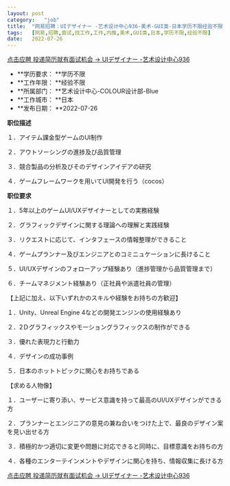 ```yaml
---
layout:	post
category:	"job"
title:	"网易招聘：UIデザイナー -艺术设计中心936-美术-GUI类-日本学历不限经验不限"
tags:	[网易,招聘,面试,找工作,工作,内推,美术,GUI类,日本,学历不限,经验不限]
date:	2022-07-26
---
```


[点击应聘 投递简历就有面试机会 ->  UIデザイナー -艺术设计中心936](http://mobile.bole.netease.com/bole/boleDetail?id=41849&employeeId=346f03c3cda5f04c&key=all)



- **学历要求： **学历不限
- **工作年限： **经验不限
- **所属部门： **艺术设计中心-COLOUR设计部-Blue
- **工作城市： **日本
- **发布日期： **2022-07-26



**职位描述**

１．アイテム課金型ゲームのUI制作

２．アウトソーシングの進捗及び品質管理

３．競合製品の分析及びそのデザインアイデアの研究

４．ゲームフレームワークを用いてUI開発を行う（cocos）



**职位要求**

１．5年以上のゲームUI/UXデザイナーとしての実務経験

２．グラフィックデザインに関する理論への理解と実践経験

３．リクエストに応じて、インタフェースの情報整理ができること

４．ゲームプランナー及びエンジニアとのコミニュケーションに長けること

５．UI/UXデザインのフォローアップ経験あり（進捗管理から品質管理まで）

６．チームマネジメント経験あり（正社員や派遣社員の管理）

【上記に加え、以下いずれかのスキルや経験をお持ちの方歓迎】

１．Unity、Unreal Engine 4などの開発エンジンの使用経験あり

２．2Ｄグラフィックスやモーショングラフィックスの制作ができる

３．優れた表現力と行動力

４．デザインの成功事例

５．日本のホットトピックに関心をお持ちである

【求める人物像】

１．ユーザーに寄り添い、サービス意識を持って最高のUI/UXデザインができる方

２．プランナーとエンジニアの意見の兼ね合いをつけた上で、最良のデザイン案を見い出せる方

３．積極的かつ適切に変更や問題に対応できると同時に、目標意識をお持ちの方

４．各種のエンターテインメントやデザインに関心を持ち、情報収集に長ける方



[点击应聘 投递简历就有面试机会 ->  UIデザイナー -艺术设计中心936](http://mobile.bole.netease.com/bole/boleDetail?id=41849&employeeId=346f03c3cda5f04c&key=all)